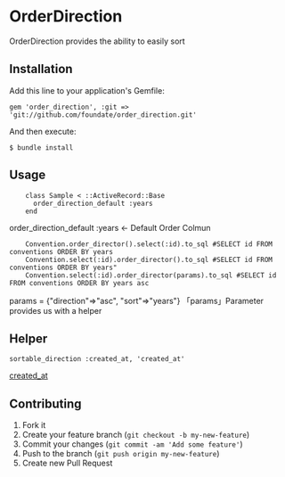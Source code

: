 # OrderDirection

OrderDirection provides the ability to easily sort

## Installation

Add this line to your application's Gemfile:

    gem 'order_direction', :git => 'git://github.com/foundate/order_direction.git'

And then execute:

    $ bundle install

## Usage

		class Sample < ::ActiveRecord::Base
		  order_direction_default :years
		end

order_direction_default :years ← Default Order Colmun

		Convention.order_director().select(:id).to_sql #SELECT id FROM conventions ORDER BY years
		Convention.select(:id).order_director().to_sql #SELECT id FROM conventions ORDER BY years"
		Convention.select(:id).order_director(params).to_sql #SELECT id FROM conventions ORDER BY years asc

params = {"direction"=>"asc", "sort"=>"years"}
「params」Parameter provides us with a helper

## Helper

	sortable_direction :created_at, 'created_at'

<a href="/direction=desc&sort=created_at">created_at</a>
<i class="icon-arrow-down"></i>
## Contributing

1. Fork it
2. Create your feature branch (`git checkout -b my-new-feature`)
3. Commit your changes (`git commit -am 'Add some feature'`)
4. Push to the branch (`git push origin my-new-feature`)
5. Create new Pull Request
